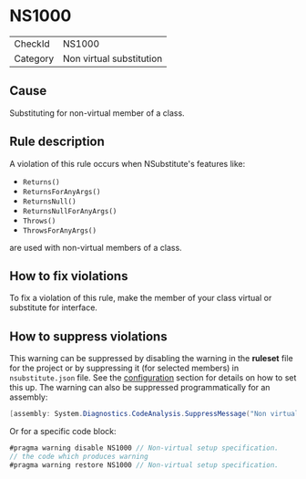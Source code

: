 ﻿# NS1000

<table>
<tr>
  <td>CheckId</td>
  <td>NS1000</td>
</tr>
<tr>
  <td>Category</td>
  <td>Non virtual substitution</td>
</tr>
</table>

## Cause

Substituting for non-virtual member of a class.

## Rule description

A violation of this rule occurs when NSubstitute's features like:
- `Returns()`
- `ReturnsForAnyArgs()`
- `ReturnsNull()`
- `ReturnsNullForAnyArgs()`
- `Throws()`
- `ThrowsForAnyArgs()`

are used with non-virtual members of a class.

## How to fix violations

To fix a violation of this rule, make the member of your class virtual or substitute for interface.

## How to suppress violations

This warning can be suppressed by disabling the warning in the **ruleset** file for the project or by suppressing it (for selected members) in `nsubstitute.json` file. See the [configuration](../Configuration.md) section for details on how to set this up.
The warning can also be suppressed programmatically for an assembly:
````c#
[assembly: System.Diagnostics.CodeAnalysis.SuppressMessage("Non virtual substitution", "NS1000:Non-virtual setup specification.", Justification = "Reviewed")]
````

Or for a specific code block:
````c#
#pragma warning disable NS1000 // Non-virtual setup specification.
// the code which produces warning
#pragma warning restore NS1000 // Non-virtual setup specification.
````
